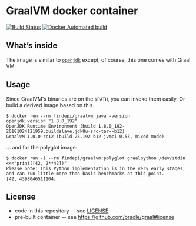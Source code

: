 # GraalVM docker container

[![Build Status](https://travis-ci.org/findepi/graalvm-docker.svg?branch=master)](https://travis-ci.org/findepi/graalvm-docker)
[![Docker Automated build](https://img.shields.io/docker/automated/findepi/graalvm.svg)](https://hub.docker.com/r/findepi/graalvm/)

## What’s inside

The image is similar to [`openjdk`](https://hub.docker.com/_/openjdk/) except,
of course, this one comes with Graal VM.

## Usage

Since GraalVM's binaries are on the `$PATH`, you can invoke them easily. Or build a
derived image based on this.

```
$ docker run --rm findepi/graalvm java -version
openjdk version "1.8.0_192"
OpenJDK Runtime Environment (build 1.8.0_192-20181024121959.buildslave.jdk8u-src-tar--b12)
GraalVM 1.0.0-rc12 (build 25.192-b12-jvmci-0.53, mixed mode)
```

… and for the polyglot image:

```
$ docker run -i --rm findepi/graalvm:polyglot graalpython /dev/stdin <<<"print([42, 2**42])"
Please note: This Python implementation is in the very early stages, and can run little more than basic benchmarks at this point.
[42, 4398046511104]
```

## License

- code in this repository -- see [LICENSE](LICENSE)
- pre-built container -- see https://github.com/oracle/graal#license
